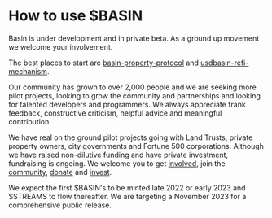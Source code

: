 # How to use $BASIN

Basin is under development and in private beta.  As a ground up movement we welcome your involvement. &#x20;

The best places to start are [basin-property-protocol](../what/basin-property-protocol/ "mention") and [usdbasin-refi-mechanism](../what/usdbasin-refi-mechanism/ "mention").

Our community has grown to over 2,000 people and we are seeking more pilot projects, looking to grow the community and partnerships and looking for talented developers and programmers.  We always appreciate frank feedback, constructive criticism, helpful advice and meaningful contribution.&#x20;

We have real on the ground pilot projects going with Land Trusts, private property owners, city governments and Fortune 500 corporations.  Although we have raised non-dilutive funding and have private investment, fundraising is ongoing.  We welcome you to get [involved](../quick-links/official-links.md), join the [community](https://discord.gg/basinglobal), [donate](../quick-links/donate.md) and [invest](../quick-links/invest.md).

We expect the first $BASIN's to be minted late 2022 or early 2023 and $STREAMS to flow thereafter.   We are targeting a November 2023 for a comprehensive public release.

